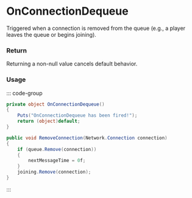 # OnConnectionDequeue
<Badge type="info" text="Queue"/><Badge type="danger" text="Carbon Compatible"/><Badge type="warning" text="Oxide Compatible"/>
Triggered when a connection is removed from the queue (e.g., a player leaves the queue or begins joining).

### Return
Returning a non-null value cancels default behavior.

### Usage
::: code-group
```csharp [Example]
private object OnConnectionDequeue()
{
	Puts("OnConnectionDequeue has been fired!");
	return (object)default;
}
```
```csharp [Source — Assembly-CSharp @ ConnectionQueue]
public void RemoveConnection(Network.Connection connection)
{
	if (queue.Remove(connection))
	{
		nextMessageTime = 0f;
	}
	joining.Remove(connection);
}

```
:::
